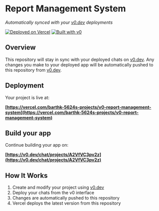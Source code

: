 # Report Management System

*Automatically synced with your [v0.dev](https://v0.dev) deployments*

[![Deployed on Vercel](https://img.shields.io/badge/Deployed%20on-Vercel-black?style=for-the-badge&logo=vercel)](https://vercel.com/barthk-5624s-projects/v0-report-management-system)
[![Built with v0](https://img.shields.io/badge/Built%20with-v0.dev-black?style=for-the-badge)](https://v0.dev/chat/projects/A2VfVC3pv2z)

## Overview

This repository will stay in sync with your deployed chats on [v0.dev](https://v0.dev).
Any changes you make to your deployed app will be automatically pushed to this repository from [v0.dev](https://v0.dev).

## Deployment

Your project is live at:

**[https://vercel.com/barthk-5624s-projects/v0-report-management-system](https://vercel.com/barthk-5624s-projects/v0-report-management-system)**

## Build your app

Continue building your app on:

**[https://v0.dev/chat/projects/A2VfVC3pv2z](https://v0.dev/chat/projects/A2VfVC3pv2z)**

## How It Works

1. Create and modify your project using [v0.dev](https://v0.dev)
2. Deploy your chats from the v0 interface
3. Changes are automatically pushed to this repository
4. Vercel deploys the latest version from this repository